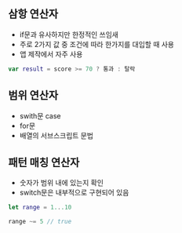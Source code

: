 ## 삼항 연산자
+ if문과 유사하지만 한정적인 쓰임새
+ 주로 2가지 값 중 조건에 따라 한가지를 대입할 때 사용
+ 앱 제작에서 자주 사용
~~~swift
var result = score >= 70 ? 통과 : 탈락
~~~

## 범위 연산자
+ swith문 case
+ for문
+ 배열의 서브스크립트 문법

## 패턴 매칭 연산자
+ 숫자가 범위 내에 있는지 확인
+ switch문은 내부적으로 구현되어 있음
~~~swift
let range = 1...10

range ~= 5 // true
~~~
